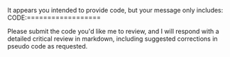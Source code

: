 It appears you intended to provide code, but your message only includes:  
CODE:==================

Please submit the code you'd like me to review, and I will respond with a detailed critical review in markdown, including suggested corrections in pseudo code as requested.